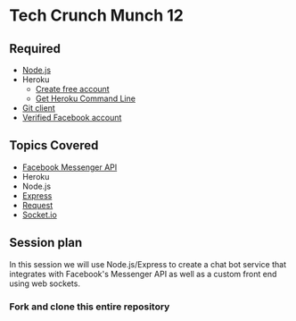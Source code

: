 # Tech Crunch Munch 12
## Required
* [Node.js](https://nodejs.org/en/)
* Heroku
    - [Create free account](https://signup.heroku.com/)
    - [Get Heroku Command Line](https://devcenter.heroku.com/articles/heroku-command-line)
* [Git client](https://git-scm.com/downloads)
* [Verified Facebook account](https://www.facebook.com/help/340473306024822?helpref=faq_content)

## Topics Covered
* [Facebook Messenger API](https://developers.facebook.com/docs/messenger-platform)
* Heroku
* Node.js
* [Express](http://expressjs.com/)
* [Request](https://github.com/request/request)
* [Socket.io](http://socket.io/)

## Session plan
In this session we will use Node.js/Express to create a chat bot service that integrates with
Facebook's Messenger API as well as a custom front end using web sockets.

### Fork and clone this entire repository
